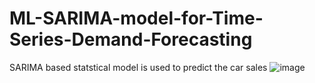 # ML-SARIMA-model-for-Time-Series-Demand-Forecasting
SARIMA based statstical model is used to predict the car sales
![image](https://user-images.githubusercontent.com/94454275/202422073-4795e248-a004-4728-887f-e6095f45f0b4.png)
